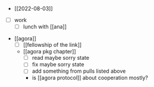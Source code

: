 - [[2022-08-03]]
- [ ] work
  - [ ] lunch with [[ana]]
- [[agora]]
  - [ ] [[fellowship of the link]]
  - [[agora pkg chapter]]
    - [ ] read maybe sorry state
    - [ ] fix maybe sorry state
    - [ ] add something from pulls listed above
    - is [[agora protocol]] about cooperation mostly?
